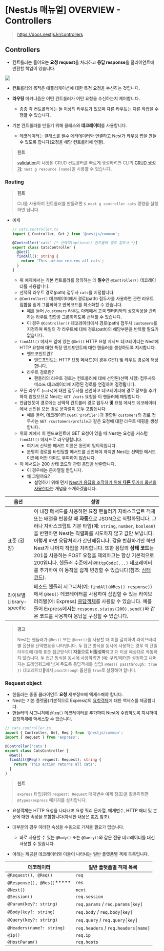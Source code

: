 # [NestJs 매뉴얼] OVERVIEW - Controllers

> https://docs.nestjs.kr/controllers



## Controllers

- 컨트롤러는 들어오는 **요청 request**을 처리하고 **응답 response**을 클라이언트에 반환할 책임이 있습니다.

![](https://docs.nestjs.kr/assets/Controllers_1.png)



- 컨트롤러의 목적은 애플리케이션에 대한 특정 요청을 수신하는 것입니다.
- **라우팅** 메커니즘은 어떤 컨트롤러가 어떤 요청을 수신하는지 제어합니다. 
  - 종종 각 컨트롤러에는 둘 이상의 라우트가 있으며 다른 라우트는 다른 작업을 수행할 수 있습니다.



- 기본 컨트롤러를 만들기 위해 클래스와 **데코레이터**를 사용합니다. 
  - 데코레이터는 클래스를 필수 메타데이터와 연결하고 Nest가 라우팅 맵을 만들 수 있도록 합니다(요청을 해당 컨트롤러에 연결).

> **힌트**
>
> [validation](https://docs.nestjs.kr/techniques/validation)이 내장된 CRUD 컨트롤러를 빠르게 생성하려면 CLI의 [CRUD 생성기](https://docs.nestjs.kr/recipes/crud-generator#crud-generator): `nest g resource [name]`을 사용할 수 있습니다.



### Routing

> **힌트**
>
> CLI를 사용하여 컨트롤러를 만들려면 `$ nest g controller cats` 명령을 실행하면 됩니다.

- 예제

  ```typescript
  // cats.controller.ts
  import { Controller, Get } from '@nestjs/common';
  
  @Controller('cats' /* 선택적(optional) 컨트롤러 경로 접두사 */)
  export class CatsController {
    @Get()
    findAll(): string {
      return 'This action returns all cats';
    }
  }
  ```

  - 위 예제에서는 기본 컨트롤러를 정의하는 데 **필수**인 `@Controller()` 데코레이터를 사용합니다.
  - 선택적 라우트 경로(path) 접두사 `cats`를 지정합니다. 
  - `@Controller()` 데코레이터에서 경로(path) 접두사를 사용하면 관련 라우트 집합을 쉽게 그룹화하고 반복코드를 최소화할 수 있습니다. 
    - 예를 들어 `/customers` 라우트 아래에서 고객 엔터티와의 상호작용을 관리하는 라우트 집합을 그룹화하도록 선택할 수 있습니다. 
    - 이 경우 `@Controller()` 데코레이터에서 경로(path) 접두사 `customers`를 지정하여 파일의 각 라우트에 대해 경로(path)의 해당부분을 반복할 필요가 없습니다.
  - `findAll()` 메서드 앞에 있는 `@Get()` HTTP 요청 메서드 데코레이터는 Nest에 HTTP 요청에 대한 특정 엔드포인트에 대한 핸들러를 생성하도록 지시합니다.
    - 엔드포인트란? 
      - 엔드포인트는 HTTP 요청 메서드(이 경우 GET) 및 라우트 경로에 해당합니다. 
    - 라우트 경로란?
      - 핸들러의 라우트 경로는 컨트롤러에 대해 선언된(선택 사항) 접두사와 메소드 데코레이터에 지정된 경로를 연결하여 결정됩니다.
  - 모든 라우트 (`cats`)에 대한 접두사를 선언하고 데코레이터에 경로 정보를 추가하지 않았으므로 Nest는 `GET /cats` 요청을 이 핸들러에 매핑합니다.
  - 언급했듯이 경로에는 선택적 컨트롤러 경로 접두사 **및** 요청 메서드 데코레이터에서 선언된 모든 경로 문자열이 모두 포함됩니다. 
    - 예를 들어, 데코레이터 `@Get('profile')`과 결합된 `customers`의 경로 접두사는 `GET /customers/profile`과 같은 요청에 대한 라우트 매핑을 생성합니다.
  - 위의 예에서 이 엔드포인트에 GET 요청이 있을 때 Nest는 요청을 커스텀 `findAll()` 메서드로 라우팅합니다. 
    - 여기서 선택한 메서드 이름은 완전히 임의적입니다.
    - 분명히 경로를 바인딩할 메서드를 선언해야 하지만 Nest는 선택한 메서드 이름에 어떤 의미도 부여하지 않습니다.
  - 이 메서드는 200 상태 코드와 관련 응답을 반환합니다. 
    - 이 경우에는 문자열일 뿐입니다. 
    - 왜 그럴까요? 
      - 설명하기 위해 먼저 <u>Nest가 응답을 조작하기 위해 **다른** 두가지 옵션을 사용한다</u>는 개념을 소개하겠습니다.



| 옵션                      | 설명                                                         |
| ------------------------- | ------------------------------------------------------------ |
| 표준 (권장)               | 이 내장 메서드를 사용하면 요청 핸들러가 자바스크립트 객체 또는 배열을 반환할 때 **자동**으로 JSON으로 직렬화됩니다. 그러나 자바스크립트 기본 타입(예: `string`, `number`, `boolean`)을 반환하면 Nest는 직렬화를 시도하지 않고 값만 보냅니다. 이렇게 하면 응답처리가 간단해집니다. 값을 반환하기만 하면 Nest가 나머지 작업을 처리합니다.  또한 응답의 **상태 코드**는 201을 사용하는 POST 요청을 제외하고는 항상 기본적으로 200입니다. 핸들러 수준에서 `@HttpCode(...)` 데코레이터를 추가하여 이 동작을 쉽게 변경할 수 있습니다(참조: [상태 코드](https://docs.nestjs.kr/controllers#status-code)). |
| 라이브별 Library-specific | 메소드 핸들러 시그니처(예: `findAll(@Res() response)`)에서 `@Res()` 데코레이터를 사용하여 삽입할 수 있는 라이브러리별(예: Express) [응답객체](https://expressjs.com/en/api.html#res)를 사용할 수 있습니다. 예를 들어 Express에서는 `response.status(200).send()`와 같은 코드를 사용하여 응답을 구성할 수 있습니다. |

> **경고**
>
> Nest는 핸들러가 `@Res()` 또는 `@Next()`를 사용할 때 이를 감지하여 라이브러리별 옵션을 선택했음을 나타냅니다. 두 접근 방식을 동시에 사용하는 경우 이 단일 라우트에 대해 표준 접근방식이 **자동으로 비활성화**되고 더 이상 예상대로 작동하지 않습니다. 두 접근 방식을 동시에 사용하려면 (예: 쿠키/헤더만 설정하고 나머지는 프레임워크에 남겨 두도록 응답객체를 삽입) `@Res({ passthrough: true })` 데코레이터에서 `passthrough` 옵션을 `true`로 설정해야 합니다.



### Request object

- 핸들러는 종종 클라이언트 **요청** 세부정보에 액세스해야 합니다. 
- Nest는 기본 플랫폼(기본적으로 Express)의 [요청객체](https://expressjs.com/en/api.html#req)에 대한 액세스를 제공합니다. 
- 핸들러의 시그니처에 `@Req()` 데코레이터를 추가하여 Nest에 주입하도록 지시하여 요청객체에 액세스할 수 있습니다.

```typescript
// cats.controller.ts
import { Controller, Get, Req } from '@nestjs/common';
import { Request } from 'express';

@Controller('cats')
export class CatsController {
  @Get()
  findAll(@Req() request: Request): string {
    return 'This action returns all cats';
  }
}
```



> **힌트**
>
> `express` 타입(위의 `request: Request` 매개변수 예제 참조)을 활용하려면 `@types/express` 패키지를 설치합니다.

- 요청객체는 HTTP 요청을 나타내며 요청 쿼리 문자열, 매개변수, HTTP 헤더 및 본문에 대한 속성을 포함합니다(자세한 내용은 [여기](https://expressjs.com/en/api.html#req) 참조). 
- 대부분의 경우 이러한 속성을 수동으로 가져올 필요가 없습니다. 
  - 바로 사용할 수 있는 `@Body()` 또는 `@Query()`와 같은 전용 데코레이터를 대신 사용할 수 있습니다. 

- 아래는 제공된 데코레이터와 이들이 나타내는 일반 플랫폼별 객체 목록입니다.

| 데코레이터                 | 일반 플랫폼별 객체 목록             |
| -------------------------- | ----------------------------------- |
| `@Request(), @Req()`       | `req`                               |
| `@Response(), @Res()`***** | `res`                               |
| `@Next()`                  | `next`                              |
| `@Session()`               | `req.session`                       |
| `@Param(key?: string)`     | `req.params` / `req.params[key]`    |
| `@Body(key?: string)`      | `req.body` / `req.body[key]`        |
| `@Query(key?: string)`     | `req.query` / `req.query[key]`      |
| `@Headers(name?: string)`  | `req.headers` / `req.headers[name]` |
| `@Ip()`                    | `req.ip`                            |
| `@HostParam()`             | `req.hosts`                         |





